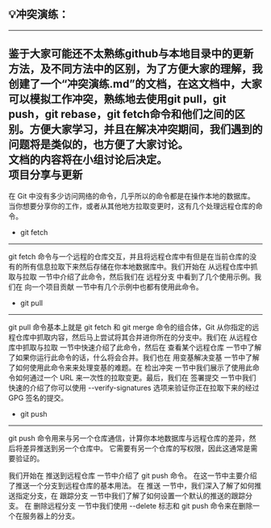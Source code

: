 ## :bulb:冲突演练：  
------
鉴于大家可能还不太熟练github与本地目录中的更新方法，及不同方法中的区别，为了方便大家的理解，我创建了一个“冲突演练.md”的文档，在这文档中，大家可以模拟工作冲突，熟练地去使用git pull，git push，git rebase，git fetch命令和他们之间的区别。方便大家学习，并且在解决冲突期间，我们遇到的问题将是类似的，也方便了大家讨论。  
文档的内容将在小组讨论后决定。  
项目分享与更新  
------
在 Git 中没有多少访问网络的命令，几乎所以的命令都是在操作本地的数据库。 当你想要分享你的工作，或者从其他地方拉取变更时，这有几个处理远程仓库的命令。  
* git fetch  
------
git fetch 命令与一个远程的仓库交互，并且将远程仓库中有但是在当前仓库的没有的所有信息拉取下来然后存储在你本地数据库中。我们开始在 从远程仓库中抓取与拉取 一节中介绍了此命令，然后我们在 远程分支 中看到了几个使用示例。我们在 向一个项目贡献 一节中有几个示例中也都有使用此命令。  
* git pull
-----
git pull 命令基本上就是 git fetch 和 git merge 命令的组合体，Git 从你指定的远程仓库中抓取内容，然后马上尝试将其合并进你所在的分支中。我们在 从远程仓库中抓取与拉取 一节中快速介绍了此命令，然后在 查看某个远程仓库 一节中了解了如果你运行此命令的话，什么将会合并。我们也在 用变基解决变基 一节中了解了如何使用此命令来来处理变基的难题。在 检出冲突 一节中我们展示了使用此命令如何通过一个 URL 来一次性的拉取变更。最后，我们在 签署提交 一节中我们快速的介绍了你可以使用 --verify-signatures 选项来验证你正在拉取下来的经过 GPG 签名的提交。

* git push
------
git push 命令用来与另一个仓库通信，计算你本地数据库与远程仓库的差异，然后将差异推送到另一个仓库中。 它需要有另一个仓库的写权限，因此这通常是需要验证的。

我们开始在 推送到远程仓库 一节中介绍了 git push 命令。 在这一节中主要介绍了推送一个分支到远程仓库的基本用法。 在 推送 一节中，我们深入了解了如何推送指定分支，在 跟踪分支 一节中我们了解了如何设置一个默认的推送的跟踪分支。 在 删除远程分支 一节中我们使用 --delete 标志和 git push 命令来在删除一个在服务器上的分支。




